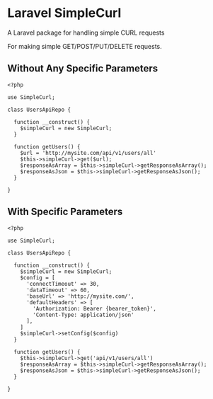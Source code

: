 # Laravel SimpleCurl
A Laravel package for handling simple CURL requests

For making simple GET/POST/PUT/DELETE requests.

## Without Any Specific Parameters
```
<?php

use SimpleCurl;

class UsersApiRepo {

  function __construct() {
    $simpleCurl = new SimpleCurl;
  }

  function getUsers() {
    $url = 'http://mysite.com/api/v1/users/all'
    $this->simpleCurl->get($url);
    $responseAsArray = $this->simpleCurl->getResponseAsArray();
    $responseAsJson = $this->simpleCurl->getResponseAsJson();
  }

}
```
## With Specific Parameters
```
<?php

use SimpleCurl;

class UsersApiRepo {

  function __construct() {
    $simpleCurl = new SimpleCurl;
    $config = [
      'connectTimeout' => 30,
      'dataTimeout' => 60,
      'baseUrl' => 'http://mysite.com/',
      'defaultHeaders' => [
        'Authorization: Bearer {bearer_token}',
        'Content-Type: application/json'
      ],
    ]
    $simpleCurl->setConfig($config)
  }

  function getUsers() {
    $this->simpleCurl->get('api/v1/users/all')
    $responseAsArray = $this->simpleCurl->getResponseAsArray();
    $responseAsJson = $this->simpleCurl->getResponseAsJson();
  }

}
```
